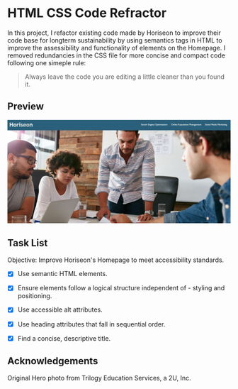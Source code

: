 # HTML CSS Code Refractor

In this project, I refactor existing code made by Horiseon to improve their code base for longterm sustainability by using semantics tags in HTML to improve the assessibility and functionality of elements on the Homepage. I removed redundancies in the CSS file for more concise and compact code following one simeple rule:

> Always leave the code you are editing a little cleaner than you found it.
## Preview
![Caption](assets/images/homepage.JPG)

## Task List

Objective: Improve Horiseon's Homepage to meet accessibility standards.

- [x] Use semantic HTML elements.
- [x] Ensure elements follow a logical structure independent of - styling and positioning.
- [x] Use accessible alt attributes.
- [x] Use heading attributes that fall in sequential order.
- [x] Find a concise, descriptive title.


## Acknowledgements

Original Hero photo from Trilogy Education Services, a 2U, Inc.

